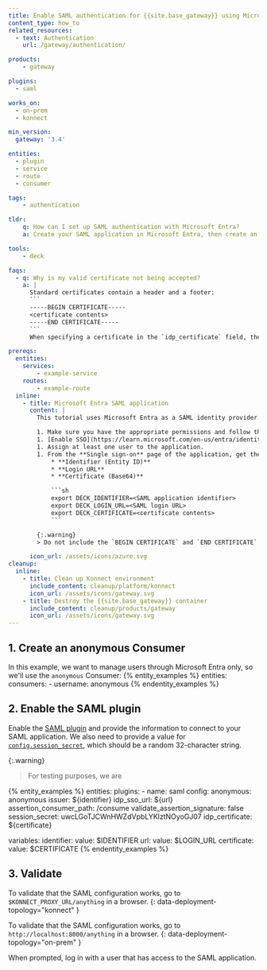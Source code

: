 ```yaml
---
title: Enable SAML authentication for {{site.base_gateway}} using Microsoft Entra
content_type: how_to
related_resources:
  - text: Authentication
    url: /gateway/authentication/

products:
    - gateway

plugins:
  - saml

works_on:
  - on-prem
  - konnect

min_version:
  gateway: '3.4'

entities: 
  - plugin
  - service
  - route
  - consumer

tags:
    - authentication

tldr:
    q: How can I set up SAML authentication with Microsoft Entra?
    a: Create your SAML application in Microsoft Entra, then create an anonymous Consumer in {{site.base_gateway}}. Enable the SAML plugin and configure it with the SAML application identifier, login URL, and certificate.

tools:
    - deck

faqs:
  - q: Why is my valid certificate not being accepted?
    a: |
      Standard certificates contain a header and a footer:
      ```
      -----BEGIN CERTIFICATE-----
      <certificate contents>
      -----END CERTIFICATE-----
      ```
      When specifying a certificate in the `idp_certificate` field, these must be removed. The value should be the certificate contents only.

prereqs:
  entities:
    services:
        - example-service
    routes:
        - example-route
  inline:
    - title: Microsoft Entra SAML application
      content: |
        This tutorial uses Microsoft Entra as a SAML identity provider.

        1. Make sure you have the appropriate permissions and follow the steps in the Microsoft docs to [set up a SAML application](https://learn.microsoft.com/en-us/entra/identity/enterprise-apps/add-application-portal).
        1. [Enable SSO](https://learn.microsoft.com/en-us/entra/identity/app-proxy/conceptual-sso-apps#update-the-saml-configuration) for the application.
        1. Assign at least one user to the application. 
        1. From the **Single sign-on** page of the application, get the the values of the following fields and add them to your environment:
            * **Identifier (Entity ID)**
            * **Login URL** 
            * **Certificate (Base64)** 

            ```sh
            export DECK_IDENTIFIER=<SAML application identifier>
            export DECK_LOGIN_URL=<SAML login URL>
            export DECK_CERTIFICATE=<certificate contents>
            ```

        {:.warning}
        > Do not include the `BEGIN CERTIFICATE` and `END CERTIFICATE` lines in the certificate variable. Add only the certificate contents.

      icon_url: /assets/icons/azure.svg
cleanup:
  inline:
    - title: Clean up Konnect environment
      include_content: cleanup/platform/konnect
      icon_url: /assets/icons/gateway.svg
    - title: Destroy the {{site.base_gateway}} container
      include_content: cleanup/products/gateway
      icon_url: /assets/icons/gateway.svg
---
```


## 1. Create an anonymous Consumer

In this example, we want to manage users through Microsoft Entra only, so we'll use the `anonymous` Consumer:
{% entity_examples %}
entities:
    consumers:
        - username: anonymous
{% endentity_examples %}

## 2. Enable the SAML plugin

Enable the [SAML plugin](/plugins/saml/) and provide the information to connect to your SAML application.
We also need to provide a value for [`config.session_secret`](./reference/#schema--config-session-secret), which should be a random 32-character string.

{:.warning}
> For testing purposes, we are 

{% entity_examples %}
entities:
    plugins:
        - name: saml
          config:
            anonymous: anonymous
            issuer: ${identifier}
            idp_sso_url: ${url}
            assertion_consumer_path: /consume
            validate_assertion_signature: false
            session_secret: uwcLGoTJCWnHWZdVpbLYKlztNOyoGJ07
            idp_certificate: ${certificate}

variables:
  identifier:
    value: $IDENTIFIER
  url:
    value: $LOGIN_URL
  certificate:
    value: $CERTIFICATE
{% endentity_examples %}

## 3. Validate

To validate that the SAML configuration works, go to `$KONNECT_PROXY_URL/anything` in a browser.
{: data-deployment-topology="konnect" }

To validate that the SAML configuration works, go to `http://localhost:8000/anything` in a browser.
{: data-deployment-topology="on-prem" }

When prompted, log in with a user that has access to the SAML application.